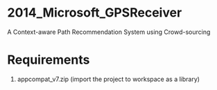 2014_Microsoft_GPSReceiver
==========================

A Context-aware Path Recommendation System using Crowd-sourcing



Requirements
============

1. appcompat_v7.zip (import the project to workspace as a library)
